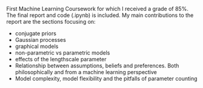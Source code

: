 First Machine Learning Coursework for which I received a grade of 85%. The final report and code (.ipynb) is included. My main contributions to the report are the sections focusing on:
- conjugate priors
- Gaussian processes
- graphical models
- non-parametric vs parametric models
- effects of the lengthscale parameter
- Relationship between assumptions, beliefs and preferences. Both philosophically and from a machine learning perspective
- Model complexity, model flexibility and the pitfalls of parameter counting

